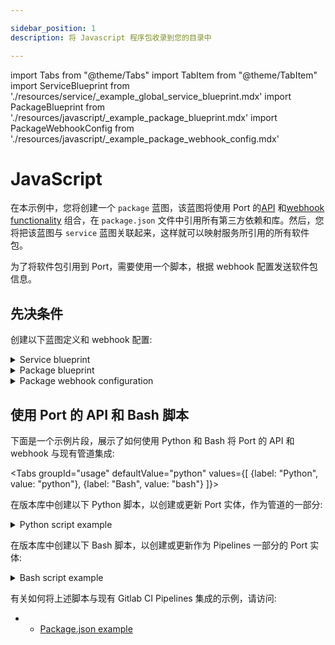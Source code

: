 ```yaml
---

sidebar_position: 1
description: 将 Javascript 程序包收录到您的目录中

---
```


import Tabs from "@theme/Tabs"
import TabItem from "@theme/TabItem"
import ServiceBlueprint from './resources/service/_example_global_service_blueprint.mdx'
import PackageBlueprint from './resources/javascript/_example_package_blueprint.mdx'
import PackageWebhookConfig from './resources/javascript/_example_package_webhook_config.mdx'

# JavaScript

在本示例中，您将创建一个 `package` 蓝图，该蓝图将使用 Port 的[API](../../../api/api.md) 和[webhook functionality](../../webhook.md) 组合，在 `package.json` 文件中引用所有第三方依赖和库。然后，您将把该蓝图与 `service` 蓝图关联起来，这样就可以映射服务所引用的所有软件包。

为了将软件包引用到 Port，需要使用一个脚本，根据 webhook 配置发送软件包信息。

## 先决条件

创建以下蓝图定义和 webhook 配置: 

<details>
<summary>Service blueprint</summary>
<ServiceBlueprint/>
</details>

<details>
<summary>Package blueprint</summary>
<PackageBlueprint/>
</details>

<details>
<summary>Package webhook configuration</summary>

<PackageWebhookConfig/>

</details>

## 使用 Port 的 API 和 Bash 脚本

下面是一个示例片段，展示了如何使用 Python 和 Bash 将 Port 的 API 和 webhook 与现有管道集成: 

<Tabs groupId="usage" defaultValue="python" values={[
{label: "Python", value: "python"},
{label: "Bash", value: "bash"}
]}>

<TabItem value="python">

在版本库中创建以下 Python 脚本，以创建或更新 Port 实体，作为管道的一部分: 

<details>
  <summary> Python script example </summary>

```python showLineNumbers
import requests
import json

# Get environment variables using the config object or os.environ["KEY"]
WEBHOOK_URL = os.environ['WEBHOOK_URL'] ## the value of the URL you receive after creating the Port webhook
SERVICE_ID = os.environ['SERVICE_ID'] ## The identifier of your service in Port
PATH_TO_PACKAGE_JSON_FILE = os.environ['PATH_TO_PACKAGE_JSON_FILE']

def add_entity_to_port(entity_object):
    """A function to create the passed entity in Port using the webhook URL

    Params
    --------------
    entity_object: dict
        The entity to add in your Port catalog

    Returns
    --------------
    response: dict
        The response object after calling the webhook
    """
    headers = {"Accept": "application/json"}
    response = requests.post(WEBHOOK_URL, json=entity_object, headers=headers)
    return response.json()

def convert_package_json(package_json_path):
    """This function takes a package.json file path, converts the "dependencies" property into a
    JSON array using three keys (name, version, and id). It then sends the data to Port

    Params
    --------------
    package_json_path: str
        The path to the package.json file relative to the project's root folder

    Returns
    --------------
    response: dict
        The response object after calling the webhook
    """
    with open(package_json_path) as file:
        data = json.load(file)

    dependencies = data.get('dependencies', {})

    converted_dependencies = []
    for index, (name, version) in enumerate(dependencies.items(), start=1):
        pkg_id = f"pkg-{index}"
        converted_dependencies.append({
            'name': name,
            'version': version,
            'id': pkg_id
        })

    entity_object = {
        "service": SERVICE_ID,
        "dependencies": converted_dependencies
    }
    webhook_response = add_entity_to_port(entity_object)
    return webhook_response

converted_data = convert_package_json(PATH_TO_PACKAGE_JSON_FILE)
print(converted_data)
```

</details>

</TabItem>

<TabItem value="bash">

在版本库中创建以下 Bash 脚本，以创建或更新作为 Pipelines 一部分的 Port 实体: 

<details>
  <summary> Bash script example </summary>

```bash showLineNumbers
#!/bin/sh

# Get environment variables
WEBHOOK_URL="$WEBHOOK_URL"
SERVICE_ID="$SERVICE_ID"
PATH_TO_PACKAGE_JSON_FILE="$PATH_TO_PACKAGE_JSON_FILE"

add_entity_to_port() {
    local entity_object="$1"
    local headers="Accept: application/json"
    local response=$(curl -X POST -H "$headers" -H "Content-Type: application/json" -d "$entity_object" "$WEBHOOK_URL")
    echo "$response"
}

# This function takes a package.json file path, converts the "dependencies" property into a
# JSON array using three keys (name, version, and id). It then sends this data to Port
convert_package_json() {
    local package_json_path="$1"
    local data=$(cat "$package_json_path")
    local dependencies=$(echo "$data" | jq -r '.dependencies // {}')

    local converted_dependencies=""
    local index=1
    while IFS="=" read -r dep_name version; do
        pkg_id="pkg-$index"
        converted_dependencies="$converted_dependencies{\"name\":\"$dep_name\",\"version\":\"$version\",\"id\":\"$pkg_id\"},"
        index=$((index + 1))
    done <<EOF
$(echo "$dependencies" | jq -r 'to_entries[] | .key + "=" + .value')
EOF

    local entity_object="{\"service\":\"$SERVICE_ID\",\"dependencies\":[${converted_dependencies%,}]}"
    local webhook_response=$(add_entity_to_port "$entity_object")
    echo "$webhook_response"
}

converted_data=$(convert_package_json "$PATH_TO_PACKAGE_JSON_FILE")
echo "$converted_data"
```

</details>

</TabItem>
</Tabs>

有关如何将上述脚本与现有 Gitlab CI Pipelines 集成的示例，请访问: 

* * [Package.json example](https://github.com/port-labs/package-json-webhook-example)

